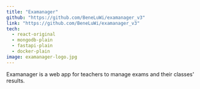 ```yaml
---
title: "Examanager"
github: "https://github.com/BeneLuWi/examanager_v3"
link: "https://github.com/BeneLuWi/examanager_v3"
tech:
  - react-original
  - mongodb-plain
  - fastapi-plain
  - docker-plain
image: examanager-logo.jpg
---
```


Examanager is a web app for teachers to manage exams and their classes' results. 
